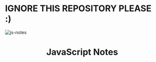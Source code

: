 # IGNORE THIS REPOSITORY PLEASE :)

![js-notes](https://socialify.git.ci/rene-roid/js-notes/image?font=Inter&forks=1&language=1&owner=1&pattern=Plus&pulls=1&stargazers=1&theme=Dark)
# <center> JavaScript Notes </center>


